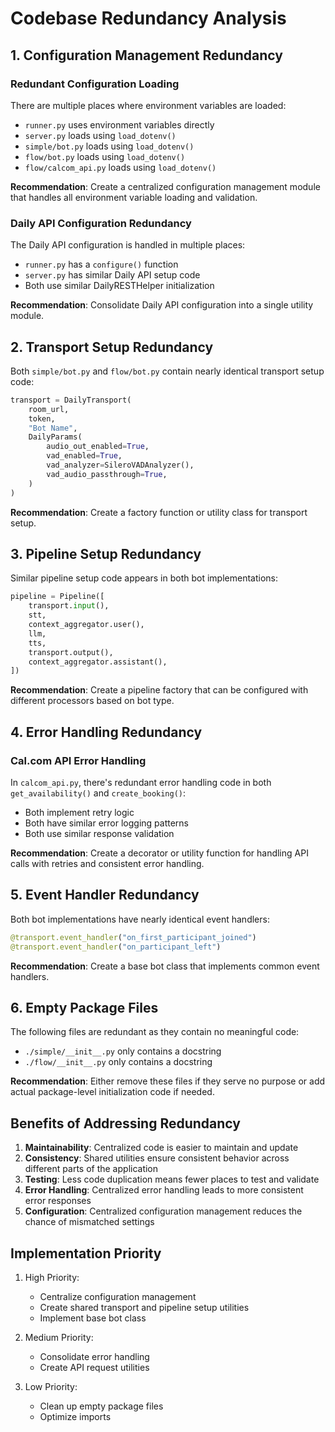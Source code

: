 # Codebase Redundancy Analysis

## 1. Configuration Management Redundancy

### Redundant Configuration Loading
There are multiple places where environment variables are loaded:
- `runner.py` uses environment variables directly
- `server.py` loads using `load_dotenv()`
- `simple/bot.py` loads using `load_dotenv()`
- `flow/bot.py` loads using `load_dotenv()`
- `flow/calcom_api.py` loads using `load_dotenv()`

**Recommendation**: Create a centralized configuration management module that handles all environment variable loading and validation.

### Daily API Configuration Redundancy
The Daily API configuration is handled in multiple places:
- `runner.py` has a `configure()` function
- `server.py` has similar Daily API setup code
- Both use similar DailyRESTHelper initialization

**Recommendation**: Consolidate Daily API configuration into a single utility module.

## 2. Transport Setup Redundancy

Both `simple/bot.py` and `flow/bot.py` contain nearly identical transport setup code:
```python
transport = DailyTransport(
    room_url,
    token,
    "Bot Name",
    DailyParams(
        audio_out_enabled=True,
        vad_enabled=True,
        vad_analyzer=SileroVADAnalyzer(),
        vad_audio_passthrough=True,
    )
)
```

**Recommendation**: Create a factory function or utility class for transport setup.

## 3. Pipeline Setup Redundancy

Similar pipeline setup code appears in both bot implementations:
```python
pipeline = Pipeline([
    transport.input(),
    stt,
    context_aggregator.user(),
    llm,
    tts,
    transport.output(),
    context_aggregator.assistant(),
])
```

**Recommendation**: Create a pipeline factory that can be configured with different processors based on bot type.

## 4. Error Handling Redundancy

### Cal.com API Error Handling
In `calcom_api.py`, there's redundant error handling code in both `get_availability()` and `create_booking()`:
- Both implement retry logic
- Both have similar error logging patterns
- Both use similar response validation

**Recommendation**: Create a decorator or utility function for handling API calls with retries and consistent error handling.

## 5. Event Handler Redundancy

Both bot implementations have nearly identical event handlers:
```python
@transport.event_handler("on_first_participant_joined")
@transport.event_handler("on_participant_left")
```

**Recommendation**: Create a base bot class that implements common event handlers.

## 6. Empty Package Files
The following files are redundant as they contain no meaningful code:
- `./simple/__init__.py` only contains a docstring
- `./flow/__init__.py` only contains a docstring

**Recommendation**: Either remove these files if they serve no purpose or add actual package-level initialization code if needed.

## Benefits of Addressing Redundancy

1. **Maintainability**: Centralized code is easier to maintain and update
2. **Consistency**: Shared utilities ensure consistent behavior across different parts of the application
3. **Testing**: Less code duplication means fewer places to test and validate
4. **Error Handling**: Centralized error handling leads to more consistent error responses
5. **Configuration**: Centralized configuration management reduces the chance of mismatched settings

## Implementation Priority

1. High Priority:
   - Centralize configuration management
   - Create shared transport and pipeline setup utilities
   - Implement base bot class

2. Medium Priority:
   - Consolidate error handling
   - Create API request utilities

3. Low Priority:
   - Clean up empty package files
   - Optimize imports